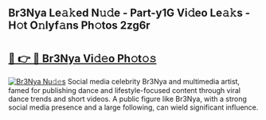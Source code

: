 ## Br3Nya Le𝚊𝚔ed N𝚞𝚍e - Part-y1G Vi𝚍eo Le𝚊𝚔s - H𝚘t O𝚗lyf𝚊ns Ph𝚘tos 2zg6r

# <h2><a href="http://hf7lr4g.feru.top/?c=Br3Nya">🔗 👉 🔴 Br3Nya Vi𝚍𝚎o Ph𝚘t𝚘𝚜</a></h2>

[![Br3Nya Nu𝚍𝚎s](https://i.imgur.com/0TWrTi3.gif)](http://hf7lr4g.feru.top/?c=Br3Nya)
Social media celebrity Br3Nya and multimedia artist, famed for publishing dance and lifestyle-focused content through viral dance trends and short videos. A public figure like Br3Nya, with a strong social media presence and a large following, can wield significant influence. 

